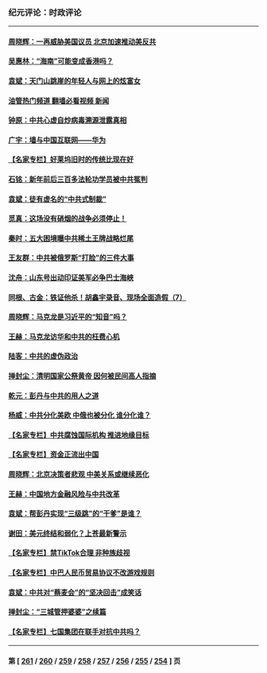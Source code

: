 ### 纪元评论：时政评论
---
#### [周晓辉：一再威胁美国议员 北京加速推动美反共](../../pages/nsc1025/n13969729.md?04110330) 
#### [吴惠林：“海南”可能变成香港吗？](../../pages/nsc1025/n13969732.md?04110330) 
#### [袁斌：天门山跳崖的年轻人与网上的炫富女](../../pages/nsc1025/n13969668.md?04110330) 
#### [油管热门频道 翻墙必看视频 新闻](ok?04110330)
#### [钟原：中共心虚自炒病毒溯源泄露真相](../../pages/nsc1025/n13969320.md?04110330) 
#### [广宇：墙与中国互联网——华为](../../pages/nsc1025/n13969142.md?04110330) 
#### [【名家专栏】好莱坞旧时的传统比现在好](../../pages/nsc1025/n13960340.md?04110330) 
#### [石铭：新年前后三百多法轮功学员被中共冤判](../../pages/nsc1025/n13968963.md?04110330) 
#### [袁斌：徒有虚名的“中共式制裁”](../../pages/nsc1025/n13968957.md?04110330) 
#### [觅真：这场没有硝烟的战争必须停止！](../../pages/nsc1025/n13968940.md?04110330) 
#### [秦时：五大困境曝中共稀土王牌战略烂尾](../../pages/nsc1025/n13968460.md?04110330) 
#### [王友群：中共被俄罗斯“打脸”的三件大事](../../pages/nsc1025/n13968416.md?04110330) 
#### [沈舟：山东号出动印证美军必争巴士海峡](../../pages/nsc1025/n13968378.md?04110330) 
#### [同根、古金：铁证他杀！胡鑫宇录音、现场全面造假（7）](../../pages/nsc1025/n13968371.md?04110330) 
#### [周晓辉：马克龙是习近平的“知音”吗？](../../pages/nsc1025/n13968399.md?04110330) 
#### [王赫：马克龙访华和中共的枉费心机](../../pages/nsc1025/n13968019.md?04110330) 
#### [陆客：中共的虚伪政治](../../pages/nsc1025/n13968215.md?04110330) 
#### [掸封尘：清明国家公祭黄帝 因何被民间高人指摘](../../pages/nsc1025/n13968113.md?04110330) 
#### [乾元：彭丹与中共的用人之道](../../pages/nsc1025/n13967978.md?04110330) 
#### [杨威：中共分化美欧 中俄也被分化 谁分化谁？](../../pages/nsc1025/n13967806.md?04110330) 
#### [【名家专栏】中共腐蚀国际机构 推进地缘目标](../../pages/nsc1025/n13966666.md?04110330) 
#### [【名家专栏】资金正流出中国](../../pages/nsc1025/n13965018.md?04110330) 
#### [周晓辉：北京决策者悲观 中美关系或继续恶化](../../pages/nsc1025/n13967688.md?04110330) 
#### [王赫：中国地方金融风险与中共改革](../../pages/nsc1025/n13967231.md?04110330) 
#### [袁斌：帮彭丹实现“三级跳”的“干爹”是谁？](../../pages/nsc1025/n13967265.md?04110330) 
#### [谢田：美元终结和弱化？上苍最新警示](../../pages/nsc1025/n13966932.md?04110330) 
#### [【名家专栏】禁TikTok合理 非种族歧视](../../pages/nsc1025/n13966676.md?04110330) 
#### [【名家专栏】中巴人民币贸易协议不改游戏规则](../../pages/nsc1025/n13966628.md?04110330) 
#### [袁斌：中共对“蔡麦会”的“坚决回击”成笑话](../../pages/nsc1025/n13966372.md?04110330) 
#### [掸封尘：“三城管押婆婆”之续篇](../../pages/nsc1025/n13966294.md?04110330) 
#### [【名家专栏】七国集团在联手对抗中共吗？](../../pages/nsc1025/n13965757.md?04110330) 

---
#### 第 [ [261](./261.md?04110330) / [260](./260.md?04110330) / [259](./259.md?04110330) / [258](./258.md?04110330) / [257](./257.md?04110330) / [256](./256.md?04110330) / [255](./255.md?04110330) / [254](./254.md?04110330) ] 页
